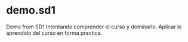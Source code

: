 # demo.sd1
Demo from SD1
Intentando comprender el curso y dominarlo.
Aplicar lo aprendido del curso en forma practica.
